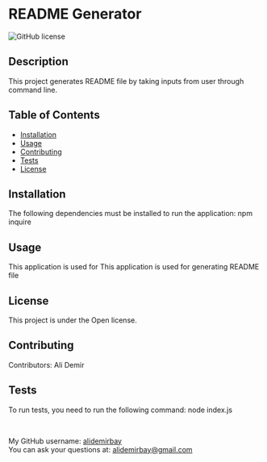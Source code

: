 # README Generator  
![GitHub license](https://img.shields.io/badge/license-Open-brightgreen)

## Description
This project generates README file by taking inputs from user through command line.

## Table of Contents 
* [Installation](#installation)
* [Usage](#usage)
* [Contributing](#contributing)
* [Tests](#tests)
* [License](#license)

## Installation
The following  dependencies must be installed to run the application: npm inquire

## Usage
​This application is used for ​This application is used for generating README file

## License
This project is under the Open license.

## Contributing
​Contributors: Ali Demir

## Tests
To run tests, you need to run the following command: node index.js

<br /> 

My GitHub username: [alidemirbay](https://github.com/alidemirbay)
<br />
You can ask your questions at: alidemirbay@gmail.com

